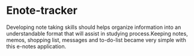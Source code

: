 # Enote-tracker
 Developing note taking skills should helps organize information into an understandable format that will  assist in studying process.Keeping notes, memos, shopping list, messages and to-do-list became very  simple with this e-notes application.
